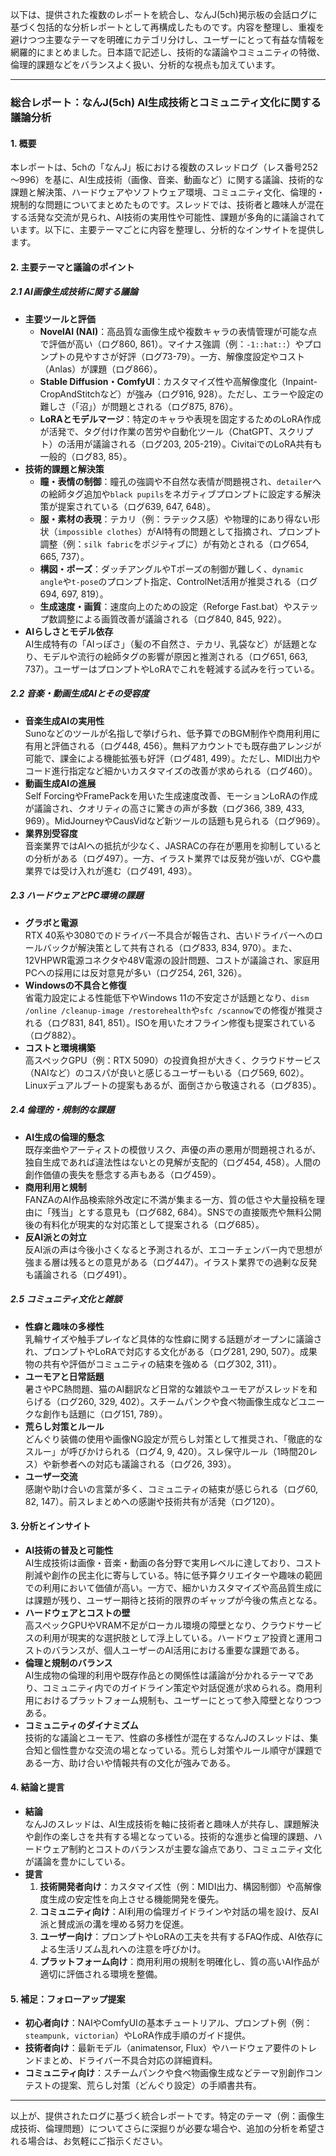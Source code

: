 以下は、提供された複数のレポートを統合し、なんJ(5ch)掲示板の会話ログに基づく包括的な分析レポートとして再構成したものです。内容を整理し、重複を避けつつ主要なテーマを明確にカテゴリ分けし、ユーザーにとって有益な情報を網羅的にまとめました。日本語で記述し、技術的な議論やコミュニティの特徴、倫理的課題などをバランスよく扱い、分析的な視点も加えています。

---

### 総合レポート：なんJ(5ch) AI生成技術とコミュニティ文化に関する議論分析

#### 1. 概要
本レポートは、5chの「なんJ」板における複数のスレッドログ（レス番号252～996）を基に、AI生成技術（画像、音楽、動画など）に関する議論、技術的な課題と解決策、ハードウェアやソフトウェア環境、コミュニティ文化、倫理的・規制的な問題についてまとめたものです。スレッドでは、技術者と趣味人が混在する活発な交流が見られ、AI技術の実用性や可能性、課題が多角的に議論されています。以下に、主要テーマごとに内容を整理し、分析的なインサイトを提供します。

#### 2. 主要テーマと議論のポイント

##### 2.1 AI画像生成技術に関する議論
- **主要ツールと評価**  
  - **NovelAI (NAI)**：高品質な画像生成や複数キャラの表情管理が可能な点で評価が高い（ログ860, 861）。マイナス強調（例：`-1::hat::`）やプロンプトの見やすさが好評（ログ73-79）。一方、解像度設定やコスト（Anlas）が課題（ログ866）。
  - **Stable Diffusion・ComfyUI**：カスタマイズ性や高解像度化（Inpaint-CropAndStitchなど）が強み（ログ916, 928）。ただし、エラーや設定の難しさ（「沼」）が問題とされる（ログ875, 876）。
  - **LoRAとモデルマージ**：特定のキャラや表現を固定するためのLoRA作成が活発で、タグ付け作業の苦労や自動化ツール（ChatGPT、スクリプト）の活用が議論される（ログ203, 205-219）。CivitaiでのLoRA共有も一般的（ログ83, 85）。
- **技術的課題と解決策**  
  - **瞳・表情の制御**：瞳孔の強調や不自然な表情が問題視され、`detailer`への絵師タグ追加や`black pupils`をネガティブプロンプトに設定する解決策が提案されている（ログ639, 647, 648）。
  - **服・素材の表現**：テカリ（例：ラテックス感）や物理的にあり得ない形状（`impossible clothes`）がAI特有の問題として指摘され、プロンプト調整（例：`silk fabric`をポジティブに）が有効とされる（ログ654, 665, 737）。
  - **構図・ポーズ**：ダッチアングルやTポーズの制御が難しく、`dynamic angle`や`t-pose`のプロンプト指定、ControlNet活用が推奨される（ログ694, 697, 819）。
  - **生成速度・画質**：速度向上のための設定（Reforge Fast.bat）やステップ数調整による画質改善が議論される（ログ840, 845, 922）。
- **AIらしさとモデル依存**  
  AI生成特有の「AIっぽさ」（髪の不自然さ、テカリ、乳袋など）が話題となり、モデルや流行の絵師タグの影響が原因と推測される（ログ651, 663, 737）。ユーザーはプロンプトやLoRAでこれを軽減する試みを行っている。

##### 2.2 音楽・動画生成AIとその受容度
- **音楽生成AIの実用性**  
  Sunoなどのツールが名指しで挙げられ、低予算でのBGM制作や商用利用に有用と評価される（ログ448, 456）。無料アカウントでも既存曲アレンジが可能で、課金による機能拡張も好評（ログ481, 499）。ただし、MIDI出力やコード進行指定など細かいカスタマイズの改善が求められる（ログ460）。
- **動画生成AIの進展**  
  Self ForcingやFramePackを用いた生成速度改善、モーションLoRAの作成が議論され、クオリティの高さに驚きの声が多数（ログ366, 389, 433, 969）。MidJourneyやCausVidなど新ツールの話題も見られる（ログ969）。
- **業界別受容度**  
  音楽業界ではAIへの抵抗が少なく、JASRACの存在が悪用を抑制しているとの分析がある（ログ497）。一方、イラスト業界では反発が強いが、CGや農業界では受け入れが進む（ログ491, 493）。

##### 2.3 ハードウェアとPC環境の課題
- **グラボと電源**  
  RTX 40系や3080でのドライバー不具合が報告され、古いドライバーへのロールバックが解決策として共有される（ログ833, 834, 970）。また、12VHPWR電源コネクタや48V電源の設計問題、コストが議論され、家庭用PCへの採用には反対意見が多い（ログ254, 261, 326）。
- **Windowsの不具合と修復**  
  省電力設定による性能低下やWindows 11の不安定さが話題となり、`dism /online /cleanup-image /restorehealth`や`sfc /scannow`での修復が推奨される（ログ831, 841, 851）。ISOを用いたオフライン修復も提案されている（ログ882）。
- **コストと環境構築**  
  高スペックGPU（例：RTX 5090）の投資負担が大きく、クラウドサービス（NAIなど）のコスパが良いと感じるユーザーもいる（ログ569, 602）。Linuxデュアルブートの提案もあるが、面倒さから敬遠される（ログ835）。

##### 2.4 倫理的・規制的な課題
- **AI生成の倫理的懸念**  
  既存楽曲やアーティストの模倣リスク、声優の声の悪用が問題視されるが、独自生成であれば違法性はないとの見解が支配的（ログ454, 458）。人間の創作価値の喪失を懸念する声もある（ログ459）。
- **商用利用と規制**  
  FANZAのAI作品検索除外改定に不満が集まる一方、質の低さや大量投稿を理由に「残当」とする意見も（ログ682, 684）。SNSでの直接販売や無料公開後の有料化が現実的な対応策として提案される（ログ685）。
- **反AI派との対立**  
  反AI派の声は今後小さくなると予測されるが、エコーチェンバー内で思想が強まる層は残るとの意見がある（ログ447）。イラスト業界での過剰な反発も議論される（ログ491）。

##### 2.5 コミュニティ文化と雑談
- **性癖と趣味の多様性**  
  乳輪サイズや触手プレイなど具体的な性癖に関する話題がオープンに議論され、プロンプトやLoRAで対応する文化がある（ログ281, 290, 507）。成果物の共有や評価がコミュニティの結束を強める（ログ302, 311）。
- **ユーモアと日常話題**  
  暑さやPC熱問題、猫のAI翻訳など日常的な雑談やユーモアがスレッドを和らげる（ログ260, 329, 402）。スチームパンクや食べ物画像生成などユニークな創作も話題に（ログ151, 789）。
- **荒らし対策とルール**  
  どんぐり装備の使用や画像NG設定が荒らし対策として推奨され、「徹底的なスルー」が呼びかけられる（ログ4, 9, 420）。スレ保守ルール（1時間20レス）や新参者への対応も議論される（ログ26, 393）。
- **ユーザー交流**  
  感謝や助け合いの言葉が多く、コミュニティの結束が感じられる（ログ60, 82, 147）。前スレまとめへの感謝や技術共有が活発（ログ120）。

#### 3. 分析とインサイト
- **AI技術の普及と可能性**  
  AI生成技術は画像・音楽・動画の各分野で実用レベルに達しており、コスト削減や創作の民主化に寄与している。特に低予算クリエイターや趣味の範囲での利用において価値が高い。一方で、細かいカスタマイズや高品質生成には課題が残り、ユーザー期待と技術的限界のギャップが今後の焦点となる。
- **ハードウェアとコストの壁**  
  高スペックGPUやVRAM不足がローカル環境の障壁となり、クラウドサービスの利用が現実的な選択肢として浮上している。ハードウェア投資と運用コストのバランスが、個人ユーザーのAI活用における重要な課題である。
- **倫理と規制のバランス**  
  AI生成物の倫理的利用や既存作品との関係性は議論が分かれるテーマであり、コミュニティ内でのガイドライン策定や対話促進が求められる。商用利用におけるプラットフォーム規制も、ユーザーにとって参入障壁となりつつある。
- **コミュニティのダイナミズム**  
  技術的な議論とユーモア、性癖の多様性が混在するなんJのスレッドは、集合知と個性豊かな交流の場となっている。荒らし対策やルール順守が課題である一方、助け合いや情報共有の文化が強みである。

#### 4. 結論と提言
- **結論**  
  なんJのスレッドは、AI生成技術を軸に技術者と趣味人が共存し、課題解決や創作の楽しさを共有する場となっている。技術的な進歩と倫理的課題、ハードウェア制約とコストのバランスが主要な論点であり、コミュニティ文化が議論を豊かにしている。
- **提言**  
  1. **技術開発者向け**：カスタマイズ性（例：MIDI出力、構図制御）や高解像度生成の安定性を向上させる機能開発を優先。
  2. **コミュニティ向け**：AI利用の倫理ガイドラインや対話の場を設け、反AI派と賛成派の溝を埋める努力を促進。
  3. **ユーザー向け**：プロンプトやLoRAの工夫を共有するFAQ作成、AI依存による生活リズム乱れへの注意を呼びかけ。
  4. **プラットフォーム向け**：商用利用の規制を明確化し、質の高いAI作品が適切に評価される環境を整備。

#### 5. 補足：フォローアップ提案
- **初心者向け**：NAIやComfyUIの基本チュートリアル、プロンプト例（例：`steampunk, victorian`）やLoRA作成手順のガイド提供。
- **技術者向け**：最新モデル（animatensor, Flux）やハードウェア要件のトレンドまとめ、ドライバー不具合対応の詳細資料。
- **コミュニティ向け**：スチームパンクや食べ物画像生成などテーマ別創作コンテストの提案、荒らし対策（どんぐり設定）の手順書共有。

---

以上が、提供されたログに基づく統合レポートです。特定のテーマ（例：画像生成技術、倫理問題）についてさらに深掘りが必要な場合や、追加の分析を希望される場合は、お気軽にご指示ください。